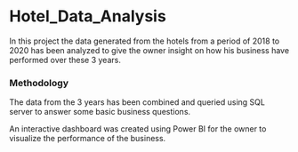 # Hotel_Data_Analysis
In this project the data generated from the hotels from a period of 2018 to 2020 has been analyzed to give the owner insight on how his business have performed over these 3 years.

### Methodology ###

The data from the 3 years has been combined and queried using SQL server to answer some basic business questions.

An interactive dashboard was created using Power BI for the owner to visualize the performance of the business.

